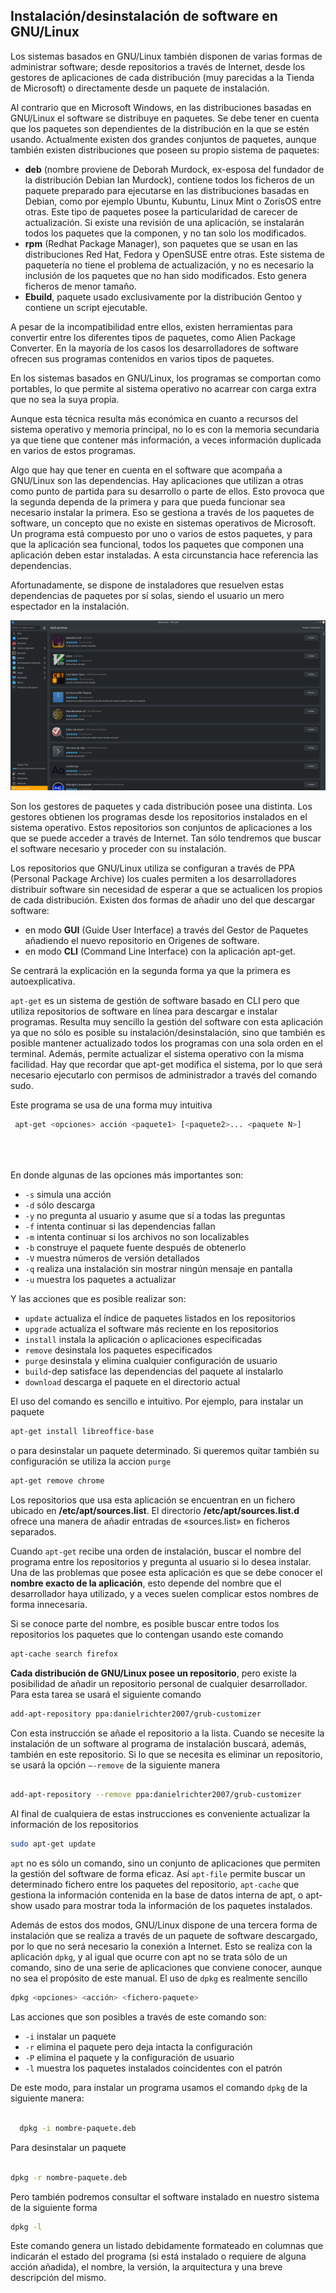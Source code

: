 ## Instalación/desinstalación de software en GNU/Linux

Los sistemas basados en GNU/Linux también disponen de varias formas de administrar software; desde repositorios a través de Internet, desde los gestores de aplicaciones de cada distribución (muy parecidas a la Tienda de Microsoft) o directamente desde un paquete de instalación.

Al contrario que en Microsoft Windows, en las distribuciones basadas en GNU/Linux el software se distribuye en paquetes. Se debe tener en cuenta que los paquetes son dependientes de la distribución en la que se estén usando. Actualmente existen dos grandes conjuntos de paquetes, aunque también existen distribuciones que poseen su propio sistema de paquetes:

- **deb** (nombre proviene de Deborah Murdock, ex-esposa del fundador de la distribución Debian Ian Murdock), contiene todos los ficheros de un paquete preparado para ejecutarse en las distribuciones basadas en Debian, como por ejemplo Ubuntu, Kubuntu, Linux Mint o ZorisOS entre otras. Este tipo de paquetes posee la particularidad de carecer de actualización. Si existe una revisión de una aplicación, se instalarán todos los paquetes que la componen, y no tan solo los modificados.
- **rpm** (Redhat Package Manager), son paquetes que se usan en las distribuciones Red Hat, Fedora y OpenSUSE entre otras. Este sistema de paquetería no tiene el problema de actualización, y no es necesario la inclusión de los paquetes que no han sido modificados. Esto genera ficheros de menor tamaño.
- **Ebuild**, paquete usado exclusivamente por la distribución Gentoo y contiene un script ejecutable.

A pesar de la incompatibilidad entre ellos, existen herramientas para convertir entre los diferentes tipos de paquetes, como Alien Package Converter. En la mayoría de los casos los desarrolladores de software ofrecen sus programas contenidos en varios tipos de paquetes.

En los sistemas basados en GNU/Linux, los programas se comportan como portables, lo que permite al sistema operativo no acarrear con carga extra que no sea la suya propia.

Aunque esta técnica resulta más económica en cuanto a recursos del sistema operativo y memoria principal, no lo es con la memoria secundaria ya que tiene que contener más información, a veces información duplicada en varios de estos programas.

Algo que hay que tener en cuenta en el software que acompaña a GNU/Linux son las dependencias. Hay aplicaciones que utilizan a otras como punto de partida para su desarrollo o parte de ellos. Esto provoca que la segunda dependa de la primera y para que pueda funcionar sea necesario instalar la primera. Eso se gestiona a través de los paquetes de software, un concepto que no existe en sistemas operativos de Microsoft. Un programa está compuesto por uno o varios de estos paquetes, y para que la aplicación sea funcional, todos los paquetes que componen una aplicación deben estar instaladas. A esta circunstancia hace referencia las dependencias.

Afortunadamente, se dispone de instaladores que resuelven estas dependencias de paquetes por sí solas, siendo el usuario un mero espectador en la instalación.

![Discover de kubuntu](img/Discover.png)

Son los gestores de paquetes y cada distribución posee una distinta. Los gestores obtienen los programas desde los repositorios instalados en el sistema operativo. Estos repositorios son conjuntos de aplicaciones a los que se puede acceder a través de Internet. Tan sólo tendremos que buscar el software necesario y proceder con su instalación.

Los repositorios que GNU/Linux utiliza se configuran a través de PPA (Personal Package Archive) los cuales permiten a los desarrolladores distribuir software sin necesidad de esperar a que se actualicen los propios de cada distribución. Existen dos formas de añadir uno del que descargar software:

- en modo **GUI** (Guide User Interface) a través del Gestor de Paquetes añadiendo el nuevo repositorio en Origenes de software.
- en modo **CLI** (Command Line Interface) con la aplicación apt-get.

Se centrará la explicación en la segunda forma ya que la primera es autoexplicativa.

`apt-get` es un sistema de gestión de software basado en CLI pero que utiliza repositorios de software en línea para descargar e instalar programas. Resulta muy sencillo la gestión del software con esta aplicación ya que no sólo es posible su instalación/desinstalación, sino que también es posible mantener actualizado todos los programas con una sola orden en el terminal. Además, permite actualizar el sistema operativo con la misma facilidad. Hay que recordar que apt-get modifica el sistema, por lo que será necesario ejecutarlo con permisos de administrador a través del comando sudo.

Este programa se usa de una forma muy intuitiva

```bash title="Sintaxis de apt-get"
 apt-get <opciones> acción <paquete1> [<paquete2>... <paquete N>]





```

En donde algunas de las opciones más importantes son:

- `-s` simula una acción
- `-d` sólo descarga
- `-y` no pregunta al usuario y asume que sí a todas las preguntas
- `-f` intenta continuar si las dependencias fallan
- `-m` intenta continuar si los archivos no son localizables
- `-b` construye el paquete fuente después de obtenerlo
- `-V` muestra números de versión detallados
- `-q` realiza una instalación sin mostrar ningún mensaje en pantalla
- `-u` muestra los paquetes a actualizar

Y las acciones que es posible realizar son:

- `update` actualiza el índice de paquetes listados en los repositorios
- `upgrade` actualiza el software más reciente en los repositorios
- `install` instala la aplicación o aplicaciones especificadas
- `remove` desinstala los paquetes especificados
- `purge` desinstala y elimina cualquier configuración de usuario
- `build`-dep satisface las dependencias del paquete al instalarlo
- `download` descarga el paquete en el directorio actual

El uso del comando es sencillo e intuitivo. Por ejemplo, para instalar un paquete

```bash title="Ejemplo de apt-get"
apt-get install libreoffice-base
```

o para desinstalar un paquete determinado. Si queremos quitar también su configuración se utiliza la accion `purge`

```bash title="Ejemplo de apt-get"
apt-get remove chrome
```

Los repositorios que usa esta aplicación se encuentran en un fichero ubicado en **/etc/apt/sources.list**.
El directorio **/etc/apt/sources.list.d** ofrece una manera de añadir entradas de «sources.list» en ficheros separados.

Cuando `apt-get` recibe una orden de instalación, buscar el nombre del programa entre los repositorios y pregunta al usuario si lo desea instalar. Una de las problemas que posee esta aplicación es que se debe conocer el **nombre exacto de la aplicación**, esto depende del nombre que el desarrollador haya utilizado, y a veces suelen complicar estos nombres de forma innecesaria.

Si se conoce parte del nombre, es posible buscar entre todos los repositorios los paquetes que lo contengan usando este comando

```bash title="Ejemplo de apt-cache"
apt-cache search firefox
```

**Cada distribución de GNU/Linux posee un repositorio**, pero existe la posibilidad de añadir un repositorio personal de cualquier desarrollador. Para esta tarea se usará el siguiente comando

```bash title="Ejemplo de  add-apt-repository"
add-apt-repository ppa:danielrichter2007/grub-customizer
```

Con esta instrucción se añade el repositorio a la lista. Cuando se necesite la instalación de un software al programa de instalación buscará, además, también en este repositorio. Si lo que se necesita es eliminar un repositorio, se usará la opción `–-remove` de la siguiente manera

```bash title="Ejemplo de  add-apt-repository"

add-apt-repository --remove ppa:danielrichter2007/grub-customizer
```

Al final de cualquiera de estas instrucciones es conveniente actualizar la información de los repositorios

```bash title="Actualización de los paquetes disponibles"
sudo apt-get update
```

`apt` no es sólo un comando, sino un conjunto de aplicaciones que permiten la gestión del software de forma eficaz. Así `apt-file` permite buscar un determinado fichero entre los paquetes del repositorio, `apt-cache` que gestiona la información contenida en la base de datos interna de apt, o apt-show usado para mostrar toda la información de los paquetes instalados.

Además de estos dos modos, GNU/Linux dispone de una tercera forma de instalación que se realiza a través de un paquete de software descargado, por lo que no será necesario la conexión a Internet. Esto se realiza con la aplicación `dpkg`, y al igual que ocurre con apt no se trata sólo de un comando, sino de una serie de aplicaciones que conviene conocer, aunque no sea el propósito de este manual. El uso de `dpkg` es realmente sencillo

```bash title="Sintaxis de dpkg"
dpkg <opciones> <acción> <fichero-paquete>

```

Las acciones que son posibles a través de este comando son:

- `-i` instalar un paquete
- `-r` elimina el paquete pero deja intacta la configuración
- `-P` elimina el paquete y la configuración de usuario
- `-l` muestra los paquetes instalados coincidentes con el patrón

De este modo, para instalar un programa usamos el comando `dpkg` de la siguiente manera:

```bash title="Ejemplo de dpkg"

  dpkg -i nombre-paquete.deb
```

Para desinstalar un paquete

```bash title="Ejemplo de dpkg"

dpkg -r nombre-paquete.deb
```

Pero también podremos consultar el software instalado en nuestro sistema de la siguiente forma

```bash title="Ejemplo de dpkg"
dpkg -l
```

Este comando genera un listado debidamente formateado en columnas que indicarán el estado del programa (si está instalado o requiere de alguna acción añadida), el nombre, la versión, la arquitectura y una breve descripción del mismo.
